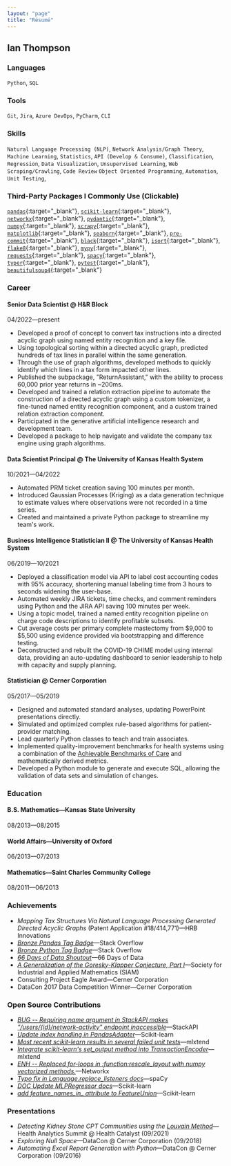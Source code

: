 ```yaml
---
layout: "page"
title: "Résumé"
---
```


## Ian Thompson

### Languages
`Python`, `SQL`

### Tools
`Git`, `Jira`, `Azure DevOps`, `PyCharm`, `CLI`

### Skills
`Natural Language Processing (NLP)`, `Network Analysis/Graph Theory`,
`Machine Learning`, `Statistics`, `API (Develop & Consume)`,
`Classification`, `Regression`, `Data Visualization`,
`Unsupervised Learning`, `Web Scraping/Crawling`, `Code Review`
`Object Oriented Programming`, `Automation`, `Unit Testing`,

### Third-Party Packages I Commonly Use (Clickable)
[`pandas`](https://pandas.pydata.org/){:target="_blank"},
[`scikit-learn`](https://scikit-learn.org/stable/index.html){:target="_blank"},
[`networkx`](https://networkx.org/){:target="_blank"},
[`pydantic`](https://docs.pydantic.dev/latest/){:target="_blank"},
[`numpy`](https://numpy.org/){:target="_blank"},
[`scrapy`](https://scrapy.org/){:target="_blank"},
[`matplotlib`](https://matplotlib.org/){:target="_blank"},
[`seaborn`](https://seaborn.pydata.org/index.html){:target="_blank"},
[`pre-commit`](https://pre-commit.com/){:target="_blank"},
[`black`](https://black.readthedocs.io/en/stable/){:target="_blank"},
[`isort`](https://pycqa.github.io/isort/){:target="_blank"},
[`flake8`](https://flake8.pycqa.org/en/latest/){:target="_blank"},
[`mypy`](https://mypy.readthedocs.io/en/latest/){:target="_blank"},
[`requests`](https://requests.readthedocs.io/en/latest/){:target="_blank"},
[`spacy`](https://spacy.io/){:target="_blank"},
[`typer`](https://typer.tiangolo.com/){:target="_blank"},
[`pytest`](https://docs.pytest.org/en/latest/){:target="_blank"},
[`beautifulsoup4`](https://beautiful-soup-4.readthedocs.io/en/latest/#){:target="_blank"}

### Career
#### Senior Data Scientist @ H&R Block
04/2022—present
- Developed a proof of concept to convert tax instructions into a 
  directed acyclic graph using named entity recognition and a key file.
- Using topological sorting within a directed acyclic graph, predicted
  hundreds of tax lines in parallel within the same generation. 
- Through the use of graph algorithms, developed methods to quickly 
  identify which lines in a tax form impacted other lines.
- Published the subpackage, "ReturnAssistant," with the ability to 
  process 60,000 prior year returns in ~200ms.
- Developed and trained a relation extraction pipeline to automate 
  the construction of a directed acyclic graph using a custom 
  tokenizer, a fine-tuned named entity recognition component, and a 
  custom trained relation extraction component.
- Participated in the generative artificial intelligence research and 
  development team.
- Developed a package to help navigate and validate the company tax
  engine using graph algorithms.

#### Data Scientist Principal @ The University of Kansas Health System
10/2021—04/2022
- Automated PRM ticket creation saving 100 minutes per month.
- Introduced Gaussian Processes (Kriging) as a data generation
  technique to estimate values where observations were not recorded in
  a time series.
- Created and maintained a private Python package to streamline my
  team's work.

#### Business Intelligence Statistician II @ The University of Kansas Health System
06/2019—10/2021
- Deployed a classification model via API to label cost accounting
  codes with 95% accuracy, shortening manual labeling time from 3 hours
  to seconds widening the user-base.
- Automated weekly JIRA tickets, time checks, and comment reminders
  using Python and the JIRA API saving 100 minutes per week.
- Using a topic model, trained a named entity recognition pipeline on
  charge code descriptions to identify profitable subsets.
- Cut average costs per primary complete mastectomy from $9,000 to
  $5,500 using evidence provided via bootstrapping and difference
  testing.
- Deconstructed and rebuilt the COVID-19 CHIME model using internal
  data, providing an auto-updating dashboard to senior leadership to
  help with capacity and supply planning.

#### Statistician @ Cerner Corporation
05/2017—05/2019
- Designed and automated standard analyses, updating PowerPoint
  presentations directly.
- Simulated and optimized complex rule-based algorithms for
  patient-provider matching.
- Lead quarterly Python classes to teach and train associates.
- Implemented quality-improvement benchmarks for health systems using a
  combination of the
  [Achievable Benchmarks of Care](https://pubmed.ncbi.nlm.nih.gov/10461579/)
  and mathematically derived metrics.
- Developed a Python module to generate and execute SQL, allowing the
  validation of data sets and simulation of changes.

### Education
#### B.S. Mathematics—Kansas State University
08/2013—08/2015

#### World Affairs—University of Oxford
06/2013—07/2013

#### Mathematics—Saint Charles Community College
08/2011—06/2013

### Achievements
- _Mapping Tax Structures Via Natural Language Processing Generated Directed Acyclic Graphs_ (Patent Application #18/414,771)—HRB
 Innovations
- [_Bronze Pandas Tag Badge_](https://stackoverflow.com/help/badges/1914/pandas?userid=6509519)—Stack
Overflow
- [_Bronze Python Tag Badge_](https://stackoverflow.com/help/badges/267/python?userid=6509519)—Stack
Overflow
- [_66 Days of Data Shoutout_](https://www.linkedin.com/posts/navidmashinchi_66daysofdata-66daysofdata-datascience-activity-6775646328463745024-v2RS/)—66
Days of Data
- [_A Generalization of the Goresky-Klapper Conjecture, Part I_](https://doi.org/10.1137/18M1186381)—Society
for Industrial and Applied Mathematics (SIAM)
- Consulting Project Eagle Award—Cerner Corporation
- DataCon 2017 Data Competition Winner—Cerner Corporation

### Open Source Contributions
- [_BUG -- Requiring name argument in StackAPI makes "/users/{id}/network-activity" endpoint inaccessible_](https://github.com/AWegnerGitHub/stackapi/issues/52)—StackAPI
- [_Update index handling in PandasAdapter_](https://github.com/scikit-learn/scikit-learn/issues/28731)—Scikit-learn
- [_Most recent scikit-learn results in several failed unit tests_](https://github.com/rasbt/mlxtend/issues/1090)—mlxtend
- [_Integrate scikit-learn's set_output method into TransactionEncoder_](https://github.com/rasbt/mlxtend/issues/1085)—mlxtend
- [_ENH -- Replaced for-loops in :function:rescale_layout with numpy vectorized methods._](https://github.com/networkx/networkx/pull/6879)—Networkx
- [_Typo fix in Language.replace_listeners docs_](https://github.com/explosion/spaCy/pull/12823)—spaCy
- [_DOC Update MLPRegressor docs_](https://github.com/scikit-learn/scikit-learn/pull/25556)—Scikit-learn
- [*add feature_names_in_ attribute to FeatureUnion*](https://github.com/scikit-learn/scikit-learn/issues/24754)—Scikit-learn

### Presentations
- _Detecting Kidney Stone CPT Communities using the [Louvain Method](https://en.wikipedia.org/wiki/Louvain_method)_—Health
Analytics Summit @ Health Catalyst (09/2021)
- _Exploring Null Space_—DataCon
@ Cerner Corporation (09/2018)
- _Automating Excel Report Generation with Python_—DataCon
@ Cerner Corporation (09/2016)